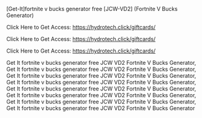 [Get-It]fortnite v bucks generator free [JCW-VD2] (Fortnite V Bucks Generator)

Click Here to Get Access: https://hydrotech.click/giftcards/

Click Here to Get Access: https://hydrotech.click/giftcards/

Click Here to Get Access: https://hydrotech.click/giftcards/

 Get It fortnite v bucks generator free JCW VD2 Fortnite V Bucks Generator, Get It fortnite v bucks generator free JCW VD2 Fortnite V Bucks Generator, Get It fortnite v bucks generator free JCW VD2 Fortnite V Bucks Generator, Get It fortnite v bucks generator free JCW VD2 Fortnite V Bucks Generator, Get It fortnite v bucks generator free JCW VD2 Fortnite V Bucks Generator, Get It fortnite v bucks generator free JCW VD2 Fortnite V Bucks Generator, Get It fortnite v bucks generator free JCW VD2 Fortnite V Bucks Generator, Get It fortnite v bucks generator free JCW VD2 Fortnite V Bucks Generator
